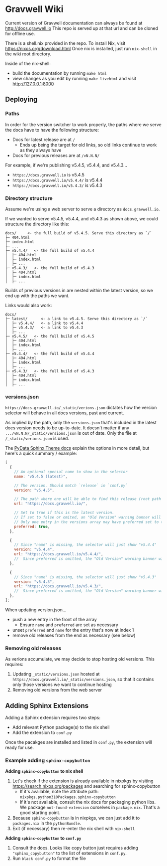 # Gravwell Wiki

Current version of Gravwell documentation can always be found at http://docs.gravwell.io
This repo is served up at that url and can be cloned for offline use.

There is a shell.nix provided in the repo. To install Nix, visit https://nixos.org/download.html
Once nix is installed, just run `nix-shell` in the wiki root directory.

Inside of the nix-shell:

- build the documentation by running `make html`
- view changes as you edit by running `make livehtml` and visit http://127.0.0.1:8000

## Deploying

### Paths

In order for the version switcher to work properly, the paths where we serve the docs have to have the following structure:

- Docs for latest release are at `/`
  - Ends up being the target for old links, so old links continue to work as they always have
- Docs for previous releases are at `/vN.N.N/`

For example, if we're publishing v5.4.5, v5.4.4, and v5.4.3...

- `https://docs.gravwell.io` is v5.4.5
- `https://docs.gravwell.io/v5.4.4/` is v5.4.4
- `https://docs.gravwell.io/v5.4.3/` is v5.4.3

### Directory structure

Assume we're using a web server to serve a directory as `docs.gravwell.io`.

If we wanted to serve v5.4.5, v5.4.4, and v5.4.3 as shown above, we could structure the directory like this:

```
docs/     <- the full build of v5.4.5. Serve this directory as `/`
├─ 404.html
├─ index.html
├─ ...
├─ v5.4.4/   <- the full build of v5.4.4
│  ├─ 404.html
│  ├─ index.html
│  ├─ ...
├─ v5.4.3/   <- the full build of v5.4.3
│  ├─ 404.html
│  ├─ index.html
│  ├─ ...
```

Builds of previous versions in are nested within the latest version, so we end up with the paths we want.

Links would also work:

```
docs/
├─ latest/      <- a link to v5.4.5. Serve this directory as `/`
│  ├─ v5.4.4/   <- a link to v5.4.4
│  ├─ v5.4.3/   <- a link to v5.4.3
│  ├─ ...
├─ v5.4.5/   <- the full build of v5.4.5
│  ├─ 404.html
│  ├─ index.html
│  ├─ ...
├─ v5.4.4/   <- the full build of v5.4.4
│  ├─ 404.html
│  ├─ index.html
│  ├─ ...
├─ v5.4.3/   <- the full build of v5.4.3
│  ├─ 404.html
│  ├─ index.html
│  ├─ ...
```

### versions.json

`https://docs.gravwell.io/_static/verions.json` dictates how the version selector will behave in all docs versions, past and current.

As implied by the path, only the `versions.json` that's included in the latest docs version needs to be up-to-date. It doesn't matter if any `.../vN.N.N/_static/versions.json` is out of date. Only the file at `/_static/verions.json` is used.

The [PyData Sphinx Theme docs](https://pydata-sphinx-theme.readthedocs.io/en/stable/user_guide/version-dropdown.html#add-a-json-file-to-define-your-switcher-s-versions) explain the options in more detail, but here's a quick summary / example:

```js
[
  {
    // An optional special name to show in the selector
    name: "v5.4.5 (latest)",

    // The version. Should match `release` in `conf.py`
    version: "v5.4.5",

    // The path where one will be able to find this release (root path for latest)
    url: "https://docs.gravwell.io/",

    // Set to true if this is the latest version.
    // If set to false or omited, an "Old Version" warning banner will show on that version.
    // Only one entry in the versions array may have preferred set to true.
    preferred: true,
  },

  {
    // Since "name" is missing, the selector will just show "v5.4.4"
    version: "v5.4.4",
    url: "https://docs.gravwell.io/v5.4.4/",
    //  Since preferred is omitted, the "Old Version" warning banner will show for v5.4.4
  },

  {
    // Since "name" is missing, the selector will just show "v5.4.3"
    version: "v5.4.3",
    url: "https://docs.gravwell.io/v5.4.3/",
    //  Since preferred is omitted, the "Old Version" warning banner will show for v5.4.3
  },
];
```

When updating version.json...

- push a new entry in the front of the array
  - Ensure `name` and `preferred` are set as necessary
- unset `preferred` and `name` for the entry that's now at index 1
- remove old releases from the end as necessary (see below)

### Removing old releases

As verions accumulate, we may decide to stop hosting old versions. This requires:

1. Updating `_static/versions.json` hosted at `https://docs.gravwell.io/_static/versions.json`, so that it contains only those versions we want to continue hosting
2. Removing old versions from the web server

## Adding Sphinx Extensions

Adding a Sphinx extension requires two steps:

- Add relevant Python package(s) to the nix shell
- Add the extension to `conf.py`

Once the pacakges are installed and listed in `conf.py`, the extension will ready for use.

### Example adding `sphinx-copybutton`

**Adding `sphinx-copybutton` to nix shell**

1. Let's check if the extension is already available in nixpkgs by visiting https://search.nixos.org/packages and searching for sphinx-copybutton
   - If it's available, note the attribute path: `nixpkgs.python310Packages.sphinx-copybutton`
   - If it's not available, consult the nix docs for packaging python libs. We package `not-found-extension` ourselves in `package.nix`. That's a good starting point.
2. Because `sphinx-copybutton` is in nixpkgs, we can just add it to `packages.nix` in the `pythonBundle`.
3. Exit (if necessary) then re-enter the nix shell with `nix-shell`

**Adding `sphinx-copybutton` to `conf.py`**

1. Consult the docs. Looks like copy button just requires adding `"sphinx_copybutton"` to the list of extensions in `conf.py`.
2. Run `black conf.py` to format the file
